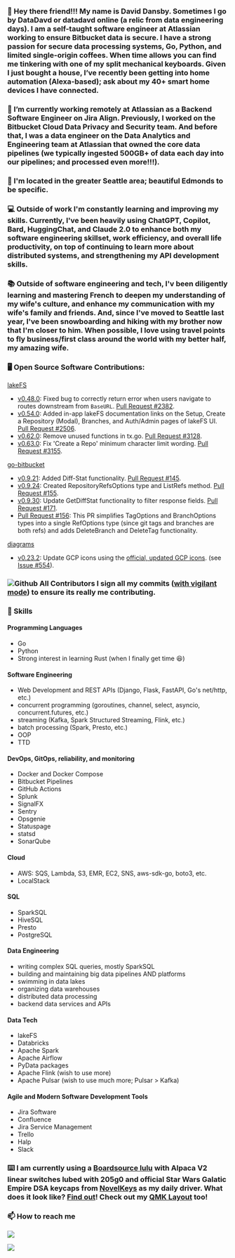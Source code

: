 ### 👋 Hey there friend!!! My name is **David Dansby**. Sometimes I go by DataDavd or datadavd online (a relic from data engineering days). I am a self-taught software engineer at Atlassian working to ensure Bitbucket data is secure. I have a strong passion for secure data processing systems, Go, Python, and limited single-origin coffees. When time allows you can find me tinkering with one of my split mechanical keyboards. Given I just bought a house, I’ve recently been getting into home automation (Alexa-based); ask about my 40+ smart home devices I have connected.

### 💪 I’m currently working remotely at Atlassian as a Backend Software Engineer on Jira Align. Previously, I worked on the Bitbucket Cloud Data Privacy and Security team. And before that, I was a data engineer on the Data Analytics and Engineering team at Atlassian that owned the core data pipelines (we typically ingested 500GB+ of data each day into our pipelines; and processed even more!!!). 

### :mount_fuji: I'm located in the greater Seattle area; beautiful Edmonds to be specific.

### 💻 Outside of work I'm constantly learning and improving my skills. Currently, I've been heavily using ChatGPT, Copilot, Bard, HuggingChat, and Claude 2.0 to enhance both my software engineering skillset, work efficiency, and overall life productivity, on top of continuing to learn more about distributed systems, and strengthening my API development skills. 

### 📚 Outside of software engineering and tech, I'v been diligently learning and mastering French to deepen my understanding of my wife's culture, and enhance my communication with my wife's family and friends. And, since I've moved to Seattle last year, I've been snowboarding and hiking with my brother now that I'm closer to him. When possible, I love using travel points to fly business/first class around the world with my better half, my amazing wife.

### :desktop_computer: Open Source Software Contributions:
[lakeFS](https://github.com/treeverse/lakeFS)
- [v0.48.0](https://github.com/treeverse/lakeFS/releases/tag/v0.48.0): Fixed bug to correctly return error when users navigate to routes downstream from `BaseURL`. [Pull Request #2382](https://github.com/treeverse/lakeFS/pull/2382).
- [v0.54.0](https://github.com/treeverse/lakeFS/releases/tag/v0.54.0): Added in-app lakeFS documentation links on the Setup, Create a Repository (Modal), Branches, and Auth/Admin pages of lakeFS UI. [Pull Request #2506](https://github.com/treeverse/lakeFS/pull/2506).
- [v0.62.0](https://github.com/treeverse/lakeFS/releases/tag/v0.62.0): Remove unused functions in tx.go. [Pull Request #3128](https://github.com/treeverse/lakeFS/pull/3128).
- [v0.63.0](https://github.com/treeverse/lakeFS/releases/tag/v0.63.0): Fix 'Create a Repo' minimum character limit wording. [Pull Request #3155](https://github.com/treeverse/lakeFS/pull/3155).

[go-bitbucket](https://github.com/ktrysmt/go-bitbucket)
- [v0.9.21](https://github.com/ktrysmt/go-bitbucket/releases/tag/v0.9.21): Added Diff-Stat functionality. [Pull Request #145](https://github.com/ktrysmt/go-bitbucket/pull/145).
- [v0.9.24](https://github.com/ktrysmt/go-bitbucket/releases/tag/v0.9.24): Created RepositoryRefsOptions type and ListRefs method. [Pull Request #155](https://github.com/ktrysmt/go-bitbucket/pull/155).
- [v0.9.30](https://github.com/ktrysmt/go-bitbucket/releases/tag/v0.9.30): Update GetDiffStat functionality to filter response fields. [Pull Request #171](https://github.com/ktrysmt/go-bitbucket/pull/171).
- [Pull Request #156](https://github.com/ktrysmt/go-bitbucket/pull/156): This PR simplifies TagOptions and BranchOptions types into a single RefOptions type (since git tags and branches are both refs) and adds DeleteBranch and DeleteTag functionality.

[diagrams](https://github.com/mingrammer/diagrams)
- [v0.23.2](https://github.com/mingrammer/diagrams/discussions/828#discussioncomment-4673351): Update GCP icons using the [official, updated GCP icons](https://cloud.google.com/icons). (see [Issue #554](https://github.com/mingrammer/diagrams/issues/554)).

### ![Github All Contributors](https://img.shields.io/badge/DataDavD-Verified-brightgreen) I sign all my commits ([with vigilant mode](https://docs.github.com/en/authentication/managing-commit-signature-verification/displaying-verification-statuses-for-all-of-your-commits)) to ensure its really me contributing.

### 🚀 Skills
#### Programming Languages
- Go
- Python
- Strong interest in learning Rust (when I finally get time :laughing:)
#### Software Engineering
- Web Development and REST APIs (Django, Flask, FastAPI, Go's net/http, etc.)
- concurrent programming (goroutines, channel, select, asyncio, concurrent.futures, etc.)
- streaming (Kafka, Spark Structured Streaming, Flink, etc.)
- batch processing (Spark, Presto, etc.)
- OOP
- TTD
#### DevOps, GitOps, reliability, and monitoring
- Docker and Docker Compose
- Bitbucket Pipelines
- GitHub Actions
- Splunk
- SignalFX
- Sentry
- Opsgenie
- Statuspage
- statsd
- SonarQube
#### Cloud
- AWS: SQS, Lambda, S3, EMR, EC2, SNS, aws-sdk-go, boto3, etc.
- LocalStack
#### SQL
- SparkSQL
- HiveSQL
- Presto
- PostgreSQL
#### Data Engineering
- writing complex SQL queries, mostly SparkSQL
- building and maintaining big data pipelines AND platforms
- swimming in data lakes
- organizing data warehouses
- distributed data processing
- backend data services and APIs
#### Data Tech
- lakeFS
- Databricks
- Apache Spark
- Apache Airflow
- PyData packages
- Apache Flink (wish to use more)
- Apache Pulsar (wish to use much more; Pulsar > Kafka)
#### Agile and Modern Software Development Tools
- Jira Software
- Confluence
- Jira Service Management
- Trello
- Halp
- Slack

### ⌨️ I am currently using a [Boardsource lulu](https://boardsource.xyz/store/61d0b772319a1f3cc53ba2fb) with Alpaca V2 linear switches lubed with 205g0 and official Star Wars Galatic Empire DSA keycaps from [NovelKeys](https://novelkeys.com/products/star-wars-galactic-empire-dsa-keycap-set) as my daily driver. What does it look like? [Find out](https://imgur.com/a/aZB5aaT)! Check out my [QMK Layout](https://github.com/DataDavD/qmk_firmware/blob/ddansby/lulu-keymap/keyboards/boardsource/lulu/keymaps/datadavd/keymap.c) too!

### 📫 How to reach me
<a href="https://www.linkedin.com/in/davidldansby/"><img src="https://img.shields.io/badge/LinkedIn-0077B5?style=for-the-badge&logo=linkedin&logoColor=white"></a>

![](https://github-readme-stats.vercel.app/api?username=DataDavD&show_icons=true&theme=radical)

<!--
**DataDavD/DataDavD** is a ✨ _special_ ✨ repository because its `README.md` (this file) appears on your GitHub profile.

Here are some ideas to get you started:

- 🔭 I’m currently working on ...
- 🌱 I’m currently learning ...
- 👯 I’m looking to collaborate on ...
- 🤔 I’m looking for help with ...
- 💬 Ask me about ...
- 📫 How to reach me: ...
- 😄 Pronouns: ...
- ⚡ Fun fact: ...
-->
